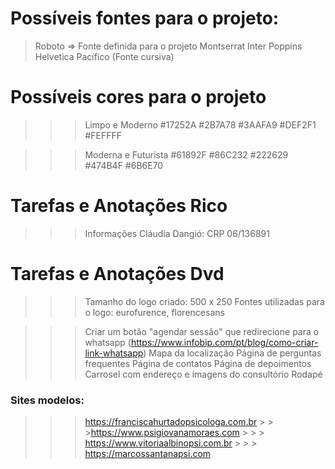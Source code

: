 # Possíveis fontes para o projeto:

> Roboto => Fonte definida para o projeto
> Montserrat
> Inter
> Poppins
> Helvetica
> Pacífico (Fonte cursiva)

# Possíveis cores para o projeto

> > > Limpo e Moderno
> > > #17252A
> > > #2B7A78
> > > #3AAFA9
> > > #DEF2F1
> > > #FEFFFF

> > > Moderna e Futurista
> > > #61892F
> > > #86C232
> > > #222629
> > > #474B4F
> > > #6B6E70

# Tarefas e Anotações Rico

> > > Informações Cláudia Dangió: CRP 06/136891

# Tarefas e Anotações Dvd

> > > Tamanho do logo criado: 500 x 250
> > > Fontes utilizadas para o logo: eurofurence, florencesans

> > > Criar um botão "agendar sessão" que redirecione para o whatsapp
> > > (https://www.infobip.com/pt/blog/como-criar-link-whatsapp)
> > > Mapa da localização
> > > Página de perguntas frequentes
> > > Página de contatos
> > > Página de depoimentos
> > > Carrosel com endereço e imagens do consultório
> > > Rodapé

### Sites modelos:

> > > https://franciscahurtadopsicologa.com.br > > >https://www.psigiovanamoraes.com > > > https://www.vitoriaalbinopsi.com.br > > > https://marcossantanapsi.com
